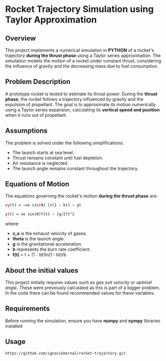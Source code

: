 # Rocket Trajectory Simulation using Taylor Approximation

## Overview
This project implements a numerical simulation in **PYTHON** of a rocket's trajectory **during the thrust phase** using a Taylor series approximation. The simulation models the motion of a rocket under constant thrust, considering the influence of gravity and the decreasing mass due to fuel consumption.

## Problem Description
A prototype rocket is tested to estimate its thrust power. During the **thrust phase**, the rocket follows a trajectory influenced by gravity and the expulsion of propellant. The goal is to approximate its motion numerically using a Taylor series expansion, calculating its **vertical speed and position** when it runs out of propellant.


## Assumptions
The problem is solved under the following simplifications:
- The launch starts at sea level.
- Thrust remains constant until fuel depletion.
- Air resistance is neglected.
- The launch angle remains constant throughout the trajectory.

## Equations of Motion
The equations governing the rocket's motion **during the thrust phase** are:

```sh
vy(t) = −ve sin(θ) ln(1 − bt) − gt

y(t) = ve sin(θ)f(t) − (g/2)t^2
```

where:
- **v_e** is the exhaust velocity of gases.
- **theta** is the launch angle.
- **g** is the gravitational acceleration.
- **b** represents the burn rate coefficient.
- **f(t)** = t + (1 - bt)ln(1 - bt)/b

## About the initial values
This project initially requires values such as *gas exit velocity* or *optimal angle*. These were previously calculated as this is part of a bigger problem. In the code there can be found recommended values for these variables.

## Requirements
Before running the simulation, ensure you have **numpy** and **sympy** libraries installed

## Usage
```sh
https://github.com/ignaciobernal/rocket-trajectory.git

